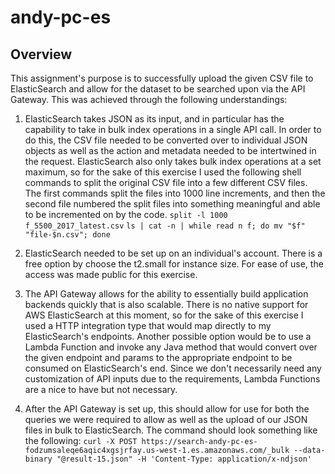 # andy-pc-es

## Overview
This assignment's purpose is to successfully upload the given CSV file to ElasticSearch and allow for the dataset to be searched upon via the API Gateway. This was achieved through the following understandings:

1. ElasticSearch takes JSON as its input, and in particular has the capability to take in bulk index operations in a single API call. In order to do this, the CSV file needed to be converted over to individual JSON objects as well as the action and metadata needed to be intertwined in the request. ElasticSearch also only takes bulk index operations at a set maximum, so for the sake of this exercise I used the following shell commands to split the original CSV file into a few different CSV files. The first commands split the files into 1000 line increments, and then the second file numbered the split files into something meaningful and able to be incremented on by the code.
`split -l 1000 f_5500_2017_latest.csv`
`ls | cat -n | while read n f; do mv "$f" "file-$n.csv"; done`

2. ElasticSearch needed to be set up on an individual's account. There is a free option by choose the t2.small for instance size. For ease of use, the access was made public for this exercise.

3. The API Gateway allows for the ability to essentially build application backends quickly that is also scalable. There is no native support for AWS ElasticSearch at this moment, so for the sake of this exercise I used a HTTP integration type that would map directly to my ElasticSearch's endpoints. Another possible option would be to use a Lambda Function and invoke any Java method that would convert over the given endpoint and params to the appropriate endpoint to be consumed on ElasticSearch's end. Since we don't necessarily need any customization of API inputs due to the requirements, Lambda Functions are a nice to have but not necessary.

4. After the API Gateway is set up, this should allow for use for both the queries we were required to allow as well as the upload of our JSON files in bulk to ElasticSearch. The command should look something like the following:
`curl -X POST https://search-andy-pc-es-fodzumsaleqe6aqic4xgsjrfay.us-west-1.es.amazonaws.com/_bulk --data-binary "@result-15.json" -H 'Content-Type: application/x-ndjson'`
